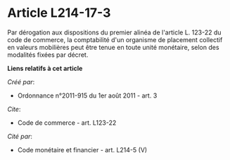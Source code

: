 # Article L214-17-3

Par dérogation aux dispositions du premier alinéa de l'article L. 123-22 du code de commerce, la comptabilité d'un organisme
de placement collectif en valeurs mobilières peut être tenue en toute unité monétaire, selon des modalités fixées par décret.

**Liens relatifs à cet article**

_Créé par_:

  - Ordonnance n°2011-915 du 1er août 2011 - art. 3

_Cite_:

  - Code de commerce - art. L123-22

_Cité par_:

  - Code monétaire et financier - art. L214-5 (V)
